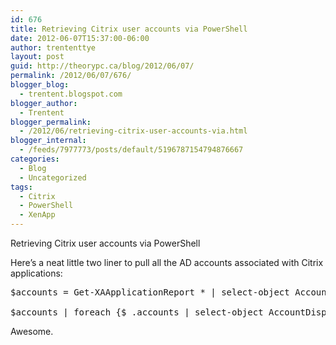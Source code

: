 ```yaml
---
id: 676
title: Retrieving Citrix user accounts via PowerShell
date: 2012-06-07T15:37:00-06:00
author: trententtye
layout: post
guid: http://theorypc.ca/blog/2012/06/07/
permalink: /2012/06/07/676/
blogger_blog:
  - trentent.blogspot.com
blogger_author:
  - Trentent
blogger_permalink:
  - /2012/06/retrieving-citrix-user-accounts-via.html
blogger_internal:
  - /feeds/7977773/posts/default/5196787154794876667
categories:
  - Blog
  - Uncategorized
tags:
  - Citrix
  - PowerShell
  - XenApp
---
```

Retrieving Citrix user accounts via PowerShell

Here&#8217;s a neat little two liner to pull all the AD accounts associated with Citrix applications:

<pre class="lang:ps decode:true ">$accounts = Get-XAApplicationReport * | select-object Accounts

$accounts | foreach {$_.accounts | select-object AccountDisplayName} | export-csv "%userprofile%desktopapp.csv" -noclobber</pre>

Awesome.

<!-- AddThis Advanced Settings generic via filter on the_content -->

<!-- AddThis Share Buttons generic via filter on the_content -->